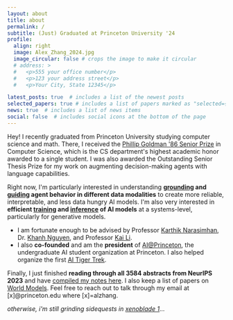 ```yaml
---
layout: about
title: about
permalink: /
subtitle: (Just) Graduated at Princeton University '24
profile:
  align: right
  image: Alex_Zhang_2024.jpg
  image_circular: false # crops the image to make it circular
  # address: >
  #   <p>555 your office number</p>
  #   <p>123 your address street</p>
  #   <p>Your City, State 12345</p>

latest_posts: true  # includes a list of the newest posts
selected_papers: true # includes a list of papers marked as "selected={true}"
news: true  # includes a list of news items
social: false  # includes social icons at the bottom of the page
---
```


Hey! I recently graduated from Princeton University studying computer science and
math. There, I received the <a href="https://www.cs.princeton.edu/news/class-day-department-celebrates-accomplishments-graduates">Phillip Goldman '86 Senior Prize</a> in Computer Science, which is the CS department's highest academic honor awarded to a single student. I was also awarded the Outstanding Senior Thesis Prize for my work on augmenting decision-making agents with language capabilities.

Right now, I'm particularly interested in understanding <b><a href="https://arxiv.org/abs/2311.17593">grounding</a> and <a href="https://arxiv.org/abs/2302.04449">guiding</a> agent behavior in different data modalities</b> to create more reliable, interpretable, and less data hungry AI models. I'm also very interested in <b>efficient <a href="https://arxiv.org/abs/2205.14135">training</a> and <a href="https://arxiv.org/abs/2302.01318">inference</a> of AI models</b> at a systems-level, particularly for generative models.

<ul> <li>I am fortunate enough to be advised by Professor <a
href="https://www.cs.princeton.edu/~karthikn/">Karthik Narasimhan</a>, Dr. <a
href="https://machineslearner.com">Khanh Nguyen</a>, and Professor <a
href="https://www.cs.princeton.edu/~li/">Kai Li</a>. </li>

<li>I also <b>co-founded</b> and am the <b>president</b> of <a
href="https://ai-house.vercel.app">AI@Princeton</a>, the undergraduate AI student organization at
Princeton. I also helped organize the first <a href="https://ai-house.vercel.app/Framework/aitt.html">AI Tiger Trek</a>. </li>
</ul>

<!-- I really enjoy teaching, and I've TA'd quite a few courses at Princeton. Currently, I'm the undergraduate course assistant (UCA) creating the assignments for the new <a href="https://ben-eysenbach.github.io/intro-rl/">Intro to Reinforcement Learning (COS435/ECE433)</a> course being taught in Spring 2024 at Princeton. -->


Finally, I just finished **reading through all 3584 abstracts from NeurIPS 2023** and have <a href="https://alexzhang13.github.io/blog/2024/neurips2023/">compiled my notes here</a>.
I also keep a list of papers on [World
Models](https://github.com/alexzhang13/world-models-papers/). Feel free to reach out to talk through
my email at [x]@princeton.edu where [x]=alzhang. 

<em>otherwise, i'm still grinding sidequests in [xenoblade
1](https://en.wikipedia.org/wiki/Xenoblade_Chronicles_(video_game))... </em>
